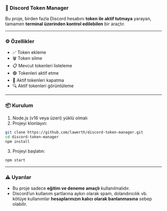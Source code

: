 ### 📌 Discord Token Manager

Bu proje, birden fazla Discord hesabını **token ile aktif tutmaya** yarayan, tamamen **terminal üzerinden kontrol edilebilen** bir araçtır.

---

### ⚙️ Özellikler

* ✅ Token ekleme
* 🗑️ Token silme
* 📋 Mevcut tokenleri listeleme
* 🟢 Tokenleri aktif etme
* 🔴 Aktif tokenleri kapatma
* 🔍 Aktif tokenleri görüntüleme

---

### 📦 Kurulum

1. Node.js (v16 veya üzeri) yüklü olmalı
2. Projeyi klonlayın:

```bash
git clone https://github.com/lawerth/discord-token-manager.git
cd discord-token-manager
npm install
```

3. Projeyi başlatın:

```bash
npm start
```

---

### ⚠️ Uyarılar

* Bu proje sadece **eğitim ve deneme amaçlı** kullanılmalıdır.
* Discord’un kullanım şartlarına aykırı olarak spam, dolandırıcılık vb. kötüye kullanımlar **hesaplarınızın kalıcı olarak banlanmasına** sebep olabilir.
